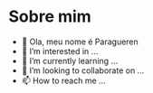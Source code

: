 # Sobre mim
- 👋 Ola, meu nome é Paragueren
- 👀 I’m interested in ...
- 🌱 I’m currently learning ...
- 💞️ I’m looking to collaborate on ...
- 📫 How to reach me ...

<!---
Paragueren/Paragueren is a ✨ special ✨ repository because its `README.md` (this file) appears on your GitHub profile.
You can click the Preview link to take a look at your changes.
--->
